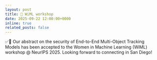 ```yaml
---
layout: post
title: 🔧 WiML workshop 
date: 2025-09-22 12:00:00+0000
inline: true
related_posts: false
---
```


✅🔗 Our abstract on the security of End-to-End Multi-Object Tracking Models has been accepted to the Women in Machine Learning (WiML) workshop @ NeurIPS 2025. Looking forward to connecting in San Diego!